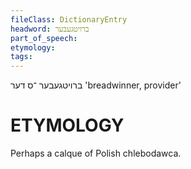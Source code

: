 ```yaml
---
fileClass: DictionaryEntry
headword: ברויטגעבער
part_of_speech: 
etymology: 
tags: 
---
```

ברויטגעבער
־ס
דער
'breadwinner, provider'

ETYMOLOGY
===========
Perhaps a calque of Polish chlebodawca.